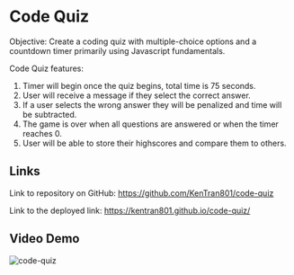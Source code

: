 # Code Quiz

Objective: Create a coding quiz with multiple-choice options and a countdown timer primarily using Javascript fundamentals.

Code Quiz features:
1. Timer will begin once the quiz begins, total time is 75 seconds.
2. User will receive a message if they select the correct answer.
3. If a user selects the wrong answer they will be penalized and time will be subtracted.
4. The game is over when all questions are answered or when the timer reaches 0.
5. User will be able to store their highscores and compare them to others.

## Links

Link to repository on GitHub: https://github.com/KenTran801/code-quiz

Link to the deployed link: https://kentran801.github.io/code-quiz/

## Video Demo
![code-quiz](https://user-images.githubusercontent.com/72709180/104137548-e3445380-535a-11eb-885b-e7fa2fe77058.gif)
